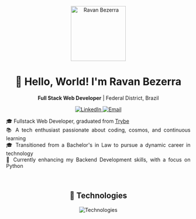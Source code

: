 <div align="center">
  <img src="https://avatars.githubusercontent.com/u/Ravanz?v=4" alt="Ravan Bezerra" width="150px">
</div>

<h1 align="center"> 👋 Hello, World! I'm Ravan Bezerra</h1>

<p align="center">
  <strong>Full Stack Web Developer</strong> | Federal District, Brazil
</p>

<p align="center">
  <a href="https://www.linkedin.com/in/ravan-bezerra/">
    <img src="https://img.shields.io/badge/LinkedIn-0077B5?style=for-the-badge&logo=linkedin&logoColor=white" alt="LinkedIn">
  </a>
  <a href="mailto:ravanbezti@gmail.com">
    <img src="https://img.shields.io/badge/Gmail-D14836?style=for-the-badge&logo=gmail&logoColor=white" alt="Email">
  </a>
</p>

<p align="justify">
  🎓 Fullstack Web Developer, graduated from <a href="https://betrybe.com">Trybe</a><br>
  📚 A tech enthusiast passionate about coding, cosmos, and continuous learning<br>
  🎓 Transitioned from a Bachelor's in Law to pursue a dynamic career in technology<br>
  🚀 Currently enhancing my Backend Development skills, with a focus on Python<br>
</p>
<br>

<h2 align="center"> 🔭 Technologies</h2>

<p align="center">
  <img src="https://skillicons.dev/icons?i=js,react,redux,html,css,docker,mysql,jest,nodejs,python,git,github" alt="Technologies">
</p>
